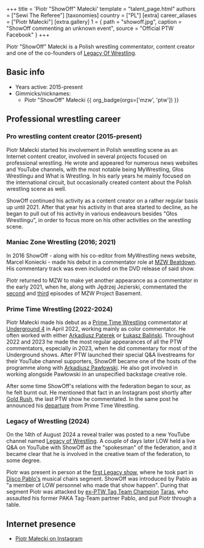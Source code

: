+++
title = 'Piotr "ShowOff" Małecki'
template = "talent_page.html"
authors = ["Sewi The Referee"]
[taxonomies]
country = ["PL"]
[extra]
career_aliases = ["Piotr Małecki"]
[extra.gallery]
1 = { path = "showoff.jpg", caption = "ShowOff commenting an unknown event", source = "Official PTW Facebook" }
+++

Piotr "ShowOff" Małecki is a Polish wrestling commentator, content creator and one of the co-founders of [Legacy Of Wrestling](@/o/low.md).

## Basic info

* Years active: 2015-present
* Gimmicks/nicknames:
  - Piotr "ShowOff" Małecki {{ org_badge(orgs=['mzw', 'ptw']) }}

## Professional wrestling career

### Pro wrestling content creator (2015-present)

Piotr Małecki started his involvement in Polish wrestling scene as an Internet content creator, involved in several projects focused on professional wrestling. He wrote and appeared for numerous news websites and YouTube channels, with the most notable being MyWrestling, Głos Wrestlingu and What is Wrestling. In his early years he mainly focused on the international circuit, but occasionally created content about the Polish wrestling scene as well.

ShowOff continued his activity as a content creator on a rather regular basis up until 2021. After that year his activity in that area started to decline, as he began to pull out of his activity in various endeavours besides "Głos Wrestlingu", in order to focus more on his other activities on the wrestling scene.

### Maniac Zone Wrestling (2016; 2021)

In 2016 ShowOff - along with his co-editor from MyWrestling news website, Marcel Koniecki - made his debut in a commentator role at [MZW Beatdown](@/e/mzw/2016-05-14-mzw-beatdown.md). His commentary track was even included on the DVD release of said show.

Piotr returned to MZW to make yet another appearance as a commentator in the early 2021, when he, along with Jędrzej Jezierski, commentated the [second](@/e/mzw/2021-04-09-mzw-project-basement-2.md) and [third](@/e/mzw/2021-04-30-mzw-project-basement-3.md) episodes of MZW Project Basement.

### Prime Time Wrestling (2022-2024)

Piotr Małecki made his debut as a [Prime Time Wrestling](@/o/ptw.md) commentator at [Underground 4](@/e/ptw/2022-04-24-ptw-underground-4.md) in April 2022, working mainly  as color commentator. He often worked with either [Arkadiusz Paterek](@/w/arek-paterek.md) or [Łukasz Baliński](@/w/lukasz-balinski.md). Throughout 2022 and 2023 he made the most regular appearances of all the PTW commentators, especially in 2023, when he did commentary for most of the Underground shows. After PTW launched their special Q&A livestreams for their YouTube channel supporters, ShowOff became one of the hosts of the programme along with [Arkadiusz Pawłowski](@/w/pan-pawlowski.md). He also got involved in working alongside Pawłowski in an unspecified backstage creative role.

After some time ShowOff's relations with the federation began to sour, as he felt burnt out. He mentioned that fact in an Instagram post shortly after [Gold Rush](@/e/ptw/2024-02-03-ptw-5-gold-rush.md), the last PTW show he commentated. In the same post he announced his [departure](@/a/ptw-exits.md) from Prime Time Wrestling.

### Legacy of Wrestling (2024)

On the 14th of August 2024 a reveal trailer was posted to a new YouTube channel named [Legacy of Wrestling](@/o/low.md). A couple of days later LOW held a live Q&A on YouTube with ShowOff as the "spokesman" of the federation, and it became clear that he is involved in the creative team of the federation, to some degree.

Piotr was present in person at the [first Legacy show](@/e/low/2024-12-01-low-1.md), where he took part in [Disco Pablo's](@/w/disco-pablo.md) musical chairs segment. ShowOff was introduced by Pablo as "a member of LOW personnel who made that show happen". During that segment Piotr was attacked by [ex-PTW Tag Team Champion](@/c/ptw-tag-team-championship.md) [Taras](@/w/taras.md), who assaulted his former PAKA Tag-Team partner Pablo, and put Piotr through a table.

## Internet presence

* [Piotr Małecki on Instagram](https://www.instagram.com/show0ffer/)
